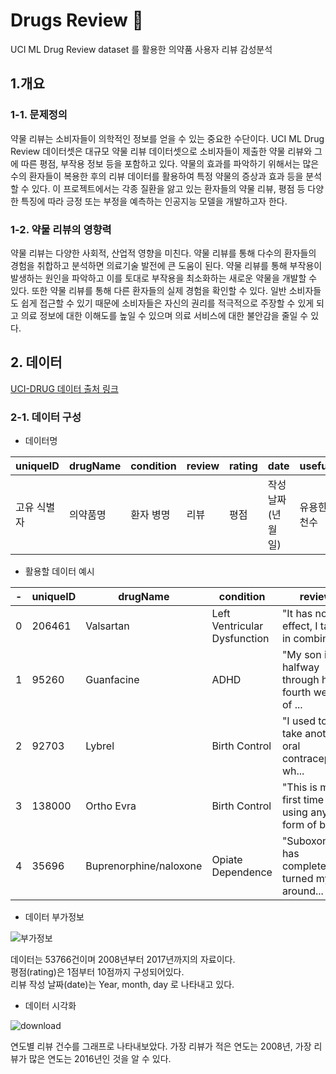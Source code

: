 # Drugs Review 💊
UCI ML Drug Review dataset 를 활용한 의약품 사용자 리뷰 감성분석 

## 1.개요 

### 1-1. 문제정의
약물 리뷰는 소비자들이 의학적인 정보를 얻을 수 있는 중요한 수단이다.
UCI ML Drug Review 데이터셋은 대규모 약물 리뷰 데이터셋으로 소비자들이 제출한 약물 리뷰와 그에 따른 평점, 부작용 정보 등을 포함하고 있다.
약물의 효과를 파악하기 위해서는 많은 수의 환자들이 복용한 후의 리뷰 데이터를 활용하여 특정 약물의 증상과 효과 등을 분석할 수 있다.
이 프로젝트에서는 각종 질환을 앓고 있는 환자들의 약물 리뷰, 평점 등 다양한 특징에 따라 긍정 또는 부정을 예측하는 인공지능 모델을 개발하고자 한다.

### 1-2. 약물 리뷰의 영향력 

약물 리뷰는 다양한 사회적, 산업적 영향을 미친다.
약물 리뷰를 통해 다수의 환자들의 경험을 취합하고 분석하면 의료기술 발전에 큰 도움이 된다. 약물 리뷰를 통해 부작용이 발생하는 원인을 파악하고
이를 토대로 부작용을 최소화하는 새로운 약물을 개발할 수 있다.
또한 약물 리뷰를 통해 다른 환자들의 실제 경험을 확인할 수 있다. 일반 소비자들도 쉽게 접근할 수 있기 때문에 소비자들은 자신의 권리를 적극적으로 주장할 수 있게 되고
의료 정보에 대한 이해도를 높일 수 있으며 의료 서비스에 대한 불안감을 줄일 수 있다.


## 2. 데이터
[UCI-DRUG 데이터 출처 링크](https://www.kaggle.com/datasets/arpikr/uci-drug "UCI-DRUG")


### 2-1. 데이터 구성

- 데이터명 

|uniqueID|drugName|condition|review|rating|date|usefulCount|
|--------|--------|--------|------|------|----|-----------|
|고유 식별자|의약품명|환자 병명|리뷰|평점|작성날짜(년월일)|유용한 리뷰추천수|


- 활용할 데이터 예시 

|-|uniqueID|drugName|condition|review|rating|date|usefulCount|
|-|--------|--------|--------|------|------|----|-----------|
|0|206461|Valsartan|Left Ventricular Dysfunction|"It has no side effect, I take it in combinati...|9|20-May-12|27|
|1|95260|Guanfacine|ADHD|	"My son is halfway through his fourth week of ...|8|27-Apr-10|192|
|2|92703|Lybrel|Birth Control|"I used to take another oral contraceptive, wh...|5|14-Dec-09|17|
|3|138000|Ortho Evra|Birth Control|"This is my first time using any form of birth...|8|3-Nov-15|10|
|4|35696|Buprenorphine/naloxone|Opiate Dependence|"Suboxone has completely turned my life around...|9|27-Nov-16|37|



- 데이터 부가정보 

![부가정보](https://user-images.githubusercontent.com/112537146/232723675-458cba09-0021-43e7-9161-078fa9e4417c.PNG)

데이터는 53766건이며 2008년부터 2017년까지의 자료이다.<br/>
평점(rating)은 1점부터 10점까지 구성되어있다.<br/>
리뷰 작성 날짜(date)는 Year, month, day 로 나타내고 있다.


- 데이터 시각화

![download](https://user-images.githubusercontent.com/112537146/232725924-ff4b00f3-a64f-48e9-8702-5cc9e6334693.png)

연도별 리뷰 건수를 그래프로 나타내보았다. 가장 리뷰가 적은 연도는 2008년, 가장 리뷰가 많은 연도는 2016년인 것을 알 수 있다.




